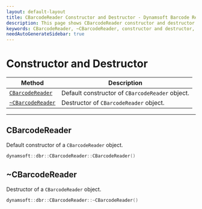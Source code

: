```yaml
---
layout: default-layout
title: CBarcodeReader Constructor and Destructor - Dynamsoft Barcode Reader SDK C++ Edition API Reference
description: This page shows CBarcodeReader constructor and destructor of Dynamsoft Barcode Reader SDK C++ Edition.
keywords: CBarcodeReader, ~CBarcodeReader, constructor and destructor, api reference, c++
needAutoGenerateSidebar: true
---
```


# Constructor and Destructor

  | Method               | Description |
  |----------------------|-------------|
  | [`CBarcodeReader`](#cbarcodereader) | Default constructor of `CBarcodeReader` object.|
  | [`~CBarcodeReader`](#~cbarcodereader) | Destructor of `CBarcodeReader` object.|

---





## CBarcodeReader

Default constructor of a `CBarcodeReader` object.

```cpp
dynamsoft::dbr::CBarcodeReader::CBarcodeReader()
```



## ~CBarcodeReader

Destructor of a `CBarcodeReader` object.

```cpp
dynamsoft::dbr::CBarcodeReader::~CBarcodeReader()
```

